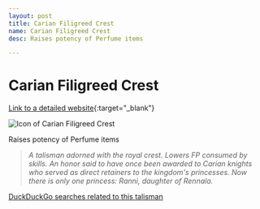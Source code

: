 ```yaml
---
layout: post
title: Carian Filigreed Crest
name: Carian Filigreed Crest
desc: Raises potency of Perfume items

---
```

# Carian Filigreed Crest
[Link to a detailed website](https://eldenring.wiki.fextralife.com/Carian+Filigreed+Crest){:target="_blank"}

![Icon of Carian Filigreed Crest](https://eldenring.wiki.fextralife.com/file/Elden-Ring/carian_filigreed_crest_talisman_elden_ring_wiki_guide_200px.png)

Raises potency of Perfume items

>*A talisman adorned with the royal crest. Lowers FP consumed by skills. An honor said to have once been awarded to Carian knights who served as direct retainers to the kingdom's princesses. Now there is only one princess: Ranni, daughter of Rennala.*

[DuckDuckGo searches related to this talisman]({{site.baseurl}}/searches/CarianFiligreedCrest)


